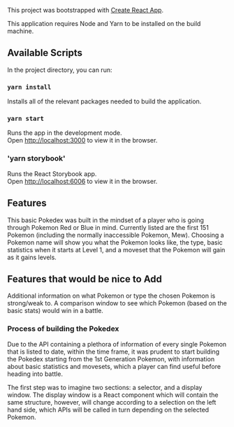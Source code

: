 This project was bootstrapped with [Create React App](https://github.com/facebook/create-react-app).

This application requires Node and Yarn to be installed on the build machine.

## Available Scripts

In the project directory, you can run:

### `yarn install`

Installs all of the relevant packages needed to build the application.

### `yarn start`

Runs the app in the development mode.<br> Open [http://localhost:3000](http://localhost:3000) to view it in the browser.

### 'yarn storybook'

Runs the React Storybook app.<br> Open [http://localhost:6006](http://localhost:6006/) to view it in the browser.

## Features

This basic Pokedex was built in the mindset of a player who is going through Pokemon Red or Blue in mind. Currently listed are the first 151 Pokemon (including the normally inaccessible Pokemon, Mew).
Choosing a Pokemon name will show you what the Pokemon looks like, the type, basic statistics when it starts at Level 1, and a moveset that the Pokemon will gain as it gains levels.

## Features that would be nice to Add

Additional information on what Pokemon or type the chosen Pokemon is strong/weak to. A comparison window to see which Pokemon (based on the basic stats) would win in a battle.

### Process of building the Pokedex

Due to the API containing a plethora of information of every single Pokemon that is listed to date, within the time frame, it was prudent to start building the Pokedex starting from the 1st Generation Pokemon, with information about basic statistics and movesets, which a player can find useful before heading into battle.

The first step was to imagine two sections: a selector, and a display window. The display window is a React component which will contain the same structure, however, will change according to a selection on the left hand side, which APIs will be called in turn depending on the selected Pokemon.
